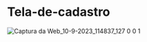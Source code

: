 # Tela-de-cadastro
![Captura da Web_10-9-2023_114837_127 0 0 1](https://github.com/rafaelbenitezduartesharp/tela-de-cadastro/assets/109101648/c8eea4a1-03f7-48ad-a79b-ad795f9200af)
